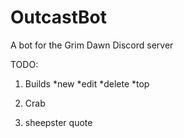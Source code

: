 # OutcastBot
A bot for the Grim Dawn Discord server

TODO:

1. Builds
  *new
  *edit
  *delete
  *top

2. Crab
3. sheepster quote
